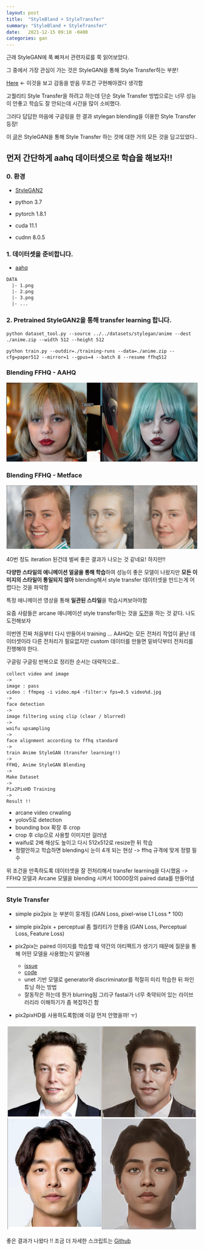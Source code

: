 ```yaml
---
layout: post
title:  "StyleBland + StyleTransfer"
summary: "StyleBland + StyleTransfer"
date:   2021-12-15 09:10 -0400
categories: gan
---
```


근래 StyleGAN에 푹 빠져서 관련자료를 쭉 읽어보았다.

그 중에서 가장 관심이 가는 것은 StyleGAN을 통해 Style Transfer하는 부분!

[Here](https://github.com/bryandlee/animegan2-pytorch) <- 이것을 보고 감동을 받음 무조건 구현해야겠다 생각함

고퀄리티 Style Transfer을 하려고 하는데 단순 Style Transfer 방법으로는 너무 성능이 안좋고 학습도 잘 안되는데 시간을 많이 소비했다.

그러다 답답한 마음에 구글링을 한 결과 stylegan blending을 이용한 Style Transfer 등장!

이 [글](https://www.justinpinkney.com/stylegan-network-blending/)은 StyleGAN을 통해 Style Transfer 하는 것에 대한 거의 모든 것을 담고있었다..

먼저 간단하게 aahq 데이터셋으로 학습을 해보자!!
---

### 0. 환경

- [StyleGAN2](https://github.com/NVlabs/stylegan2-ada-pytorch)

- python 3.7
- pytorch 1.8.1
- cuda 11.1
- cudnn 8.0.5

### 1. 데이터셋을 준비합니다.

- [aahq](https://github.com/onion-liu/aahq-dataset)

```
DATA
  |- 1.png
  |- 2.png
  |- 3.png
  |- ...
```

### 2. Pretrained StyleGAN2을 통해 transfer learning 합니다.

```
python dataset_tool.py --source ../../datasets/stylegan/anime --dest ./anime.zip --width 512 --height 512
```

```
python train.py --outdir=./training-runs --data=./anime.zip --cfg=paper512 --mirror=1 --gpus=4 --batch 8 --resume ffhq512
```

### Blending FFHQ - AAHQ



![blend](/assets/img/post_img/stylegan/transfer.PNG)


### Blending FFHQ - Metface



![blend](/assets/img/post_img/stylegan/blend.PNG)



40번 정도 iteration 된건데 벌써 좋은 결과가 나오는 것 같네요! 하지만!!

**다양한 스타일의 애니메이션 얼굴을 통해 학습**하여 성능이 좋은 모델이 나왔지만 **모든 이미지의 스타일이 통일되지 않아** blending해서 style transfer 데이터셋을 만드는게 어렵다는 것을 파악함

특정 애니메이션 영상을 통해 **일관된 스타일**을 학습시켜보아야함

요즘 사람들은 arcane 애니메이션 style transfer하는 것을 [도전](https://github.com/bryandlee/animegan2-pytorch/issues/17)을 하는 것 같다. 나도 도전해보자

이번엔 진짜 처음부터 다시 만들어서 training ... AAHQ는 모든 전처리 작업이 끝난 데이터셋이라 다른 전처리가 필요없지만 custom 데이터를 만들면 밑바닥부터 전처리를 진행해야 한다.

구글링 구글링 반복으로 정리한 순서는 대략적으로..

```
collect video and image
->
image : pass
video : ffmpeg -i video.mp4 -filter:v fps=0.5 video%d.jpg
->
face detection
->
image filtering using clip (clear / blurred)
->
waifu upsampling
->
face alignment according to ffhq standard
->
train Anime StyleGAN (transfer learning!!)
->
FFHQ, Anime StyleGAN Blending
->
Make Dataset
->
Pix2PixHD Training
->
Result !!
```

- arcane video crwaling
- yolov5로 detection
- bounding box 확장 후 crop
- crop 후 clip으로 사용할 이미지만 걸러냄
- waifu로 2배 해상도 높이고 다시 512x512로 resize한 뒤 학습
- 정렬안하고 학습하면 blending시 눈이 4개 되는 현상 -> ffhq 규격에 맞게 정렬 필수

위 조건을 만족하도록 데이터셋을 잘 전처리해서 transfer learning을 다시했음 -> FFHQ 모델과 Arcane 모델을 blending 시켜서 10000장의 paired data를 만들어냄

---

### Style Transfer

- simple pix2pix 눈 부분이 뭉개짐 (GAN Loss, pixel-wise L1 Loss * 100)
- simple pix2pix + perceptual 좀 퀄리티가 안좋음 (GAN Loss, Perceptual Loss, Feature Loss)
- pix2pix는 paired 이미지를 학습할 때 약간의 아티펙트가 생기기 때문에 질문을 통해 어떤 모델을 사용했는지 알아봄
  - [issue](https://github.com/Sxela/ArcaneGAN/issues/8)
  - [code](https://github.com/fastai/course-v3/blob/master/nbs/dl1/lesson7-superres-gan.ipynb)
  - unet 기반 모델로 generator와 discriminator를 적절히 미리 학습한 뒤 파인튜닝 하는 방법
  - 잘동작은 하는데 뭔가 blurring됨 그리구 fastai가 너무 축약되어 있는 라이브러리라 이해하기가 좀 복잡하긴 함

- pix2pixHD를 사용하도록함(왜 이걸 먼저 안했을까! ㅜ)



![result](/assets/img/post_img/stylegan/result.PNG)



좋은 결과가 나왔다 !! 조금 더 자세한 스크립트는 [Github](https://github.com/jjeamin/anime_style_transfer_pytorch)
